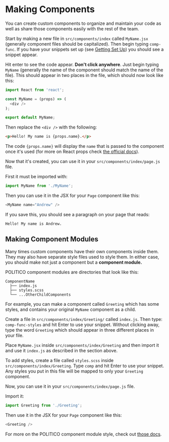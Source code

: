 # Making Components

You can create custom components to organize and maintain your code as well as share those components easily with the rest of the team.

Start by making a new file in `src/components/index` called `MyName.jsx` (generally component files should be capitalized). Then begin typing `comp-func`. If you have your snippets set up (see [Getting Set Up](getting-set-up.md)) you should see a snippet appear.

Hit enter to see the code appear. **Don't click anywhere**. Just begin typing `MyName` (generally the name of the component should match the name of the file). This should appear in two places in the file, which should now look like this:

```javascript
import React from 'react';

const MyName = (props) => (
  <div />
);

export default MyName;
```

Then replace the `<div />` with the following:

```html
<p>Hello! My name is {props.name}.</p>
```

The code `{props.name}` will display the `name` that is passed to the component once it's used (for more on React props check [the official docs](https://reactjs.org/docs/components-and-props.html)).

Now that it's created, you can use it in your `src/components/index/page.js` file.

First it must be imported with:

```javascript
import MyName from './MyName';
```

Then you can use it in the JSX for your `Page` component like this:

```javascript
<MyName name="Andrew" />
```

If you save this, you should see a paragraph on your page that reads:
```
Hello! My name is Andrew.
```

## Making Component Modules

Many times custom components have their own components inside them. They may also have separate style files used to style them. In either case, you should make not just a component but a **component module.**

POLITICO component modules are directories that look like this:
```
ComponentName
  ├── index.js
  ├── styles.scss
  └── ...OtherChildComponents
```

For example, you can make a component called `Greeting` which has some styles, and contains your original `MyName` component as a child.

Create a file in `src/components/index/Greeting/` called `index.js`. Then type: `comp-func-styles` and hit Enter to use your snippet. Without clicking away, type the word `Greeting` which should appear in three different places in your file.

Place `MyName.jsx` inside `src/components/index/Greeting` and then import it and use it `index.js` as described in the section above.

To add styles, create a file called `styles.scss` inside `src/components/index/Greeting`. Type `comp` and hit Enter to use your snippet. Any styles you put in this file will be mapped to only your `Greeting` component.

Now, you can use it in your `src/components/index/page.js` file.

Import it:

```javascript
import Greeting from './Greeting';
```

Then use it in the JSX for your `Page` component like this:

```javascript
<Greeting />
```

For more on the POLITICO component module style, check out [those docs](../front-end-apps.md).
